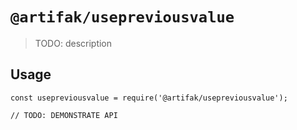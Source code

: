 # `@artifak/usepreviousvalue`

> TODO: description

## Usage

```
const usepreviousvalue = require('@artifak/usepreviousvalue');

// TODO: DEMONSTRATE API
```
